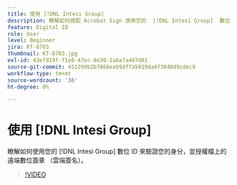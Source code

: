 ```yaml
---
title: 使用 [!DNL Intesi Group]
description: 瞭解如何搭配 Acrobat Sign 使用您的  [!DNL Intesi Group]  數位 ID
feature: Digital ID
role: User
level: Beginner
jira: KT-8703
thumbnail: KT-8703.jpg
exl-id: 43e7d19f-f1e8-47ec-8e30-1aba7a467d01
source-git-commit: 452299b2b786beab9df7a5019da4f3840d9cdec9
workflow-type: tm+mt
source-wordcount: '36'
ht-degree: 0%

---
```


# 使用 [!DNL Intesi Group]

瞭解如何使用您的 [!DNL Intesi Group] 數位 ID 來驗證您的身分，並授權檔上的遠端數位簽章 （雲端簽名）。

>[!VIDEO](https://video.tv.adobe.com/v/336989?quality=12&learn=on&hidetitle=true)
